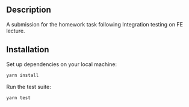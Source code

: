 ## Description
A submission for the homework task following Integration testing on FE lecture.
## Installation

Set up dependencies on your local machine:
```bash
yarn install
```
Run the test suite:
```bash
yarn test
```